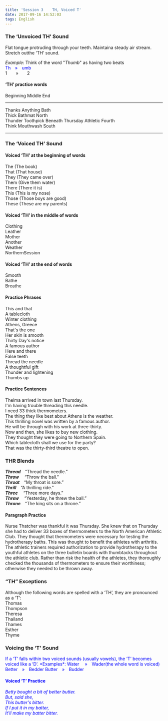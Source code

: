 ```yaml
---
title: 'Session 3    TH, Voiced T'
date: 2017-09-16 14:52:03
tags: English
---
```


### The ‘Unvoiced TH’ Sound
Flat tongue protruding through your teeth. Maintaina steady air stream. 
Stretch outthe ‘TH’ sound.

*Example*: 
Think of the word "*Thumb*" as having two beats  
<font color="blue">Th&emsp;»&emsp;umb</font>  
1&emsp;&emsp;»&emsp;&emsp;2


#### ‘TH’ practice words
 Beginning    Middle       End   
----------- ----------- ---------
  Thanks     Anything     Bath   
   Thick      Bathmat     North  
  Thunder    Toothpick   Beneath 
 Thursday    Athletic    Fourth  
   Think     Mouthwash    South     
----------- ----------- ---------

### The ‘Voiced TH’ Sound    
#### Voiced ‘TH’ at the beginning of words
The   (The book)  
That  (That house)  
They  (They came over)  
Them  (Give them water)  
There (There it is)  
This  (This is my nose)  
Those (Those boys are good)  
These (These are my parents)  

#### Voiced ‘TH’ in the middle of words
Clothing  
Leather  
Mother  
Another  
Weather  
NorthernSession 

#### Voiced ‘TH’ at the end of words
Smooth  
Bathe  
Breathe

#### Practice Phrases
This and that  
A tablecloth  
Winter clothing  
Athens, Greece  
That's the one  
Her skin is smooth  
Thirty Day's notice  
A famous author  
Here and there  
False teeth  
Thread the needle  
A thoughtful gift  
Thunder and lightening  
Thumbs up

#### Practice Sentences
Thelma arrived in town last Thursday.  
I'm having trouble threading this needle.  
I need 33 thick thermometers.  
The thing they like best about Athens is the weather.  
This thrilling novel was written by a famous author.  
He will be through with his work at three-thirty.  
Now and then, she likes to buy new clothing.  
They thought they were going to Northern Spain.  
Which tablecloth shall we use for the party?  
That was the thirty-third theatre to open.  

### THR Blends
**_Thread_**&emsp;“Thread the needle.”  
**_Throw_** &emsp;“Throw the ball.”  
**_Throat_**&emsp;“My throat is sore.”  
**_Thrill_**&emsp;“A thrilling ride.”  
**_Three_** &emsp;“Three more days.”  
**_Threw_** &emsp;“Yesterday, he threw the ball.”  
**_Throne_**&emsp;“The king sits on a throne.”  

#### Paragraph Practice
Nurse Thatcher was thankful it was Thursday. She knew that on Thursday she had to deliver 33 boxes of thermometers to the North American Athletic Club. They thought that thermometers were necessary for testing the hydrotherapy baths. This was thought to benefit the athletes with arthritis. The athletic trainers required authorization to provide hydrotherapy to the youthful athletes on the three bulletin boards with thumbtacks throughout the athletic club. Rather than risk the health of the athletes, they thoroughly checked the thousands of thermometers to ensure their worthiness; otherwise they needed to be thrown away. 

### “TH” Exceptions
Although the following words are spelled with a ‘TH’, they are pronounced as a ‘T’:  
Thomas  
Thompson  
Theresa  
Thailand  
Thames  
Esther  
Thyme  

### Voicing the ‘T’ Sound
<font color="blue">
If a ‘T’ falls within two voiced sounds (usually vowels),  the ‘T’ becomes voiced like a ‘D’.  
*Examples*:  
Water &emsp;»&emsp;Wader(the whole word is voiced)  
Better&emsp;»&emsp;Bedder   
Butter&emsp;»&emsp;Budder   

#### Voiced ‘T’ Practice
_Betty bought a bit of better butter.  
But, said she,  
This butter's bitter.  
If I put it in my batter,  
It'll make my batter bitter._


